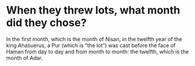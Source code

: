 # When they threw lots, what month did they chose?

In the first month, which is the month of Nisan, in the twelfth year of the king Ahasuerus, a Pur (which is “the lot”) was cast before the face of Haman from day to day and from month to month: the twelfth, which is the month of Adar.
